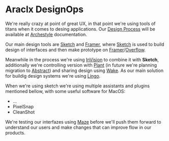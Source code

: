 # Araclx DesignOps

We're really crazy at point of great UX, in that point we're using tools of titans when it comes to desing applications. Our [Design Process]() will be available at [Archestyle]() documentation.

Our main design tools are [Sketch]() and [Framer](), where [Sketch]() is used to build design of interfaces and then make prototype on [Framer]()/[Overflow]().

Meanwhile in the process we're using [InVision]() to combine it with **Sketch**, additionally we're controlling version with [Plant]() (in future we're planning migration to [Abstract]()) and sharing design using [Wake](). As our main solution for buildig design systems we're using [Lingo]().

When we're using sketch we're using multiple assistants and plugins mentioned bellow, with some useful software for MacOS:

- ...
- PixelSnap
- CleanShot

We're testing our interfazes using [Maze]() before we'll push them forward to understand our users and make changes that can improve flow in our products.
